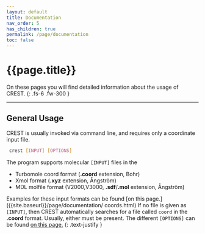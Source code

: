 ```yaml
---
layout: default
title: Documentation
nav_order: 5
has_children: true
permalink: /page/documentation
toc: false
---
```


# {{page.title}}

On these pages you will find detailed information about the usage of CREST.
{: .fs-6 .fw-300 }

---

## General Usage

CREST is usually invoked via command line, and requires only a coordinate input file. 

```bash
 crest [INPUT] [OPTIONS]
```

The program supports molecular `[INPUT]` files in the
- Turbomole coord format (**.coord** extension, Bohr)
- Xmol format (**.xyz** extension, Ångström)
- MDL molfile format (V2000,V3000, **.sdf**/**.mol** extension, Ångström)

Examples for these input formats can be found [on this page.]({{site.baseurl}}/page/documentation/ coords.html)
If no file is given as `[INPUT]`, then CREST automatically searches for a file called `coord` in the **.coord** format.
Usually, either must be present. 
The different `[OPTIONS]` can be found [on this page.]({{site.baseurl}}/page/documentation/keywords.html)
{: .text-justify }

